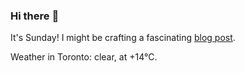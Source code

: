 ### Hi there :wave:

It's Sunday! I might be crafting a fascinating [blog post](https://www.benjaminwuethrich.dev).

Weather in Toronto: clear, at +14°C.
